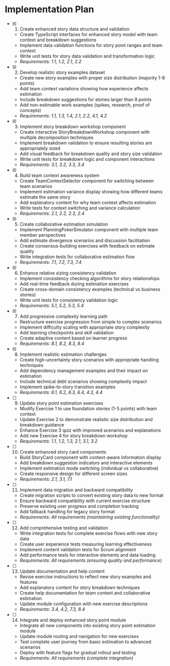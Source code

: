 # Implementation Plan

- [x] 1. Create enhanced story data structure and validation
  - Create TypeScript interfaces for enhanced story model with team context and breakdown suggestions
  - Implement data validation functions for story point ranges and team context
  - Write unit tests for story data validation and transformation logic
  - _Requirements: 1.1, 1.2, 2.1, 2.2_

- [x] 2. Develop realistic story examples dataset
  - Create new story examples with proper size distribution (majority 1-8 points)
  - Add team context variations showing how experience affects estimation
  - Include breakdown suggestions for stories larger than 8 points
  - Add non-estimable work examples (spikes, research, proof of concepts)
  - _Requirements: 1.1, 1.3, 1.4, 2.1, 2.2, 4.1, 4.2_

- [x] 3. Implement story breakdown workshop component
  - Create interactive StoryBreakdownWorkshop component with multiple decomposition techniques
  - Implement breakdown validation to ensure resulting stories are appropriately sized
  - Add visual feedback for breakdown quality and story size validation
  - Write unit tests for breakdown logic and component interactions
  - _Requirements: 3.1, 3.2, 3.3, 3.4_

- [x] 4. Build team context awareness system
  - Create TeamContextSelector component for switching between team scenarios
  - Implement estimation variance display showing how different teams estimate the same story
  - Add explanatory content for why team context affects estimation
  - Write tests for context switching and variance calculation
  - _Requirements: 2.1, 2.2, 2.3, 2.4_

- [x] 5. Create collaborative estimation simulation
  - Implement PlanningPokerSimulator component with multiple team member perspectives
  - Add estimate divergence scenarios and discussion facilitation
  - Create consensus-building exercises with feedback on estimate quality
  - Write integration tests for collaborative estimation flow
  - _Requirements: 7.1, 7.2, 7.3, 7.4_

- [x] 6. Enhance relative sizing consistency validation
  - Implement consistency checking algorithms for story relationships
  - Add real-time feedback during estimation exercises
  - Create cross-domain consistency examples (technical vs business stories)
  - Write unit tests for consistency validation logic
  - _Requirements: 5.1, 5.2, 5.3, 5.4_

- [x] 7. Add progressive complexity learning path
  - Restructure exercise progression from simple to complex scenarios
  - Implement difficulty scaling with appropriate story complexity
  - Add learning checkpoints and skill validation
  - Create adaptive content based on learner progress
  - _Requirements: 8.1, 8.2, 8.3, 8.4_

- [x] 8. Implement realistic estimation challenges
  - Create high-uncertainty story scenarios with appropriate handling techniques
  - Add dependency management examples and their impact on estimation
  - Include technical debt scenarios showing complexity impact
  - Implement spike-to-story transition examples
  - _Requirements: 6.1, 6.2, 6.3, 6.4, 4.3, 4.4_

- [ ] 9. Update story point estimation exercises
  - Modify Exercise 1 to use foundation stories (1-5 points) with team context
  - Update Exercise 2 to demonstrate realistic size distribution and breakdown guidance
  - Enhance Exercise 3 quiz with improved scenarios and explanations
  - Add new Exercise 4 for story breakdown workshop
  - _Requirements: 1.1, 1.2, 1.3, 2.1, 3.1, 3.2_

- [ ] 10. Create enhanced story card components
  - Build StoryCard component with context-aware information display
  - Add breakdown suggestion indicators and interactive elements
  - Implement estimation mode switching (individual vs collaborative)
  - Create responsive design for different screen sizes
  - _Requirements: 2.1, 3.1, 7.1_

- [ ] 11. Implement data migration and backward compatibility
  - Create migration scripts to convert existing story data to new format
  - Ensure backward compatibility with current exercise structure
  - Preserve existing user progress and completion tracking
  - Add fallback handling for legacy story format
  - _Requirements: All requirements (maintaining existing functionality)_

- [ ] 12. Add comprehensive testing and validation
  - Write integration tests for complete exercise flows with new story data
  - Create user experience tests measuring learning effectiveness
  - Implement content validation tests for Scrum alignment
  - Add performance tests for interactive elements and data loading
  - _Requirements: All requirements (ensuring quality and performance)_

- [ ] 13. Update documentation and help content
  - Revise exercise instructions to reflect new story examples and features
  - Add explanatory content for story breakdown techniques
  - Create help documentation for team context and collaborative estimation
  - Update module configuration with new exercise descriptions
  - _Requirements: 3.4, 4.2, 7.3, 8.4_

- [ ] 14. Integrate and deploy enhanced story point module
  - Integrate all new components into existing story point estimation module
  - Update module routing and navigation for new exercises
  - Test complete user journey from basic estimation to advanced scenarios
  - Deploy with feature flags for gradual rollout and testing
  - _Requirements: All requirements (complete integration)_